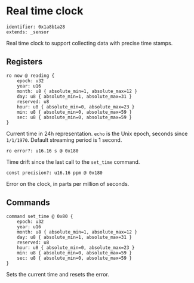 # Real time clock

    identifier: 0x1a8b1a28
    extends: _sensor

Real time clock to support collecting data with precise time stamps.
## Registers

    ro now @ reading {
        epoch: u32
        year: u16
        month: u8 { absolute_min=1, absolute_max=12 }
        day: u8 { absolute_min=1, absolute_max=31 }
        reserved: u8
        hour: u8 { absolute_min=0, absolute_max=23 }
        min: u8 { absolute_min=0, absolute_max=59 }
        sec: u8 { absolute_min=0, absolute_max=59 }
    }

Current time in 24h representation. ``echo`` is the Unix epoch, seconds since ``1/1/1970``. 
Default streaming period is 1 second.

    ro error?: u16.16 s @ 0x180

Time drift since the last call to the ``set_time`` command.

    const precision?: u16.16 ppm @ 0x180

Error on the clock, in parts per million of seconds.

## Commands

    command set_time @ 0x80 {
        epoch: u32
        year: u16
        month: u8 { absolute_min=1, absolute_max=12 }
        day: u8 { absolute_min=1, absolute_max=31 }
        reserved: u8
        hour: u8 { absolute_min=0, absolute_max=23 }
        min: u8 { absolute_min=0, absolute_max=59 }
        sec: u8 { absolute_min=0, absolute_max=59 }
    }

Sets the current time and resets the error.
